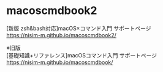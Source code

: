 # macoscmdbook2
[新版 zsh&amp;bash対応]macOS×コマンド入門 サポートページ  
https://nisim-m.github.io/macoscmdbook2/  

※旧版  
[基礎知識+リファレンス]macOSコマンド入門 サポートページ  
https://nisim-m.github.io/macoscmdbook/  
